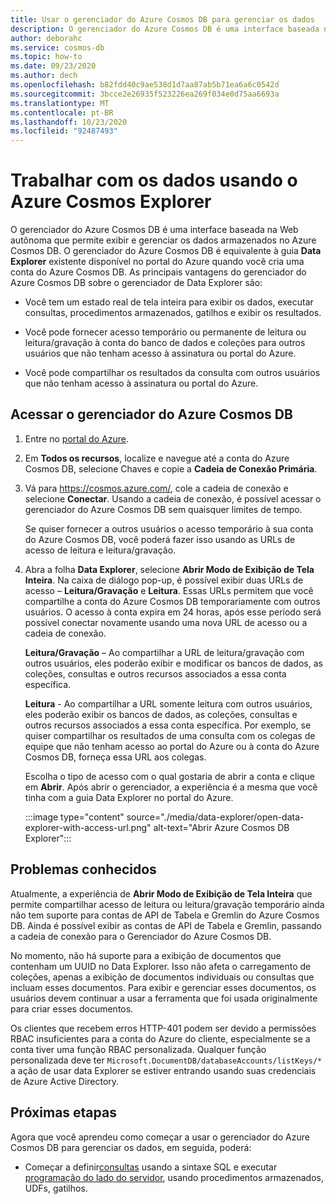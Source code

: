 ```yaml
---
title: Usar o gerenciador do Azure Cosmos DB para gerenciar os dados
description: O gerenciador do Azure Cosmos DB é uma interface baseada na Web autônoma que permite exibir e gerenciar os dados armazenados no Azure Cosmos DB.
author: deborahc
ms.service: cosmos-db
ms.topic: how-to
ms.date: 09/23/2020
ms.author: dech
ms.openlocfilehash: b82fdd40c9ae538d1d7aa87ab5b71ea6a6c0542d
ms.sourcegitcommit: 3bcce2e26935f523226ea269f034e0d75aa6693a
ms.translationtype: MT
ms.contentlocale: pt-BR
ms.lasthandoff: 10/23/2020
ms.locfileid: "92487493"
---
```

# <a name="work-with-data-using-azure-cosmos-explorer"></a>Trabalhar com os dados usando o Azure Cosmos Explorer 

O gerenciador do Azure Cosmos DB é uma interface baseada na Web autônoma que permite exibir e gerenciar os dados armazenados no Azure Cosmos DB. O gerenciador do Azure Cosmos DB é equivalente à guia **Data Explorer** existente disponível no portal do Azure quando você cria uma conta do Azure Cosmos DB. As principais vantagens do gerenciador do Azure Cosmos DB sobre o gerenciador de Data Explorer são:

* Você tem um estado real de tela inteira para exibir os dados, executar consultas, procedimentos armazenados, gatilhos e exibir os resultados.  

* Você pode fornecer acesso temporário ou permanente de leitura ou leitura/gravação à conta do banco de dados e coleções para outros usuários que não tenham acesso à assinatura ou portal do Azure.  

* Você pode compartilhar os resultados da consulta com outros usuários que não tenham acesso à assinatura ou portal do Azure.  

## <a name="access-azure-cosmos-db-explorer"></a>Acessar o gerenciador do Azure Cosmos DB

1. Entre no [portal do Azure](https://portal.azure.com/). 

2. Em **Todos os recursos**, localize e navegue até a conta do Azure Cosmos DB, selecione Chaves e copie a **Cadeia de Conexão Primária**.  

3. Vá para https://cosmos.azure.com/, cole a cadeia de conexão e selecione **Conectar**. Usando a cadeia de conexão, é possível acessar o gerenciador do Azure Cosmos DB sem quaisquer limites de tempo.  

   Se quiser fornecer a outros usuários o acesso temporário à sua conta do Azure Cosmos DB, você poderá fazer isso usando as URLs de acesso de leitura e leitura/gravação. 

4. Abra a folha **Data Explorer**, selecione **Abrir Modo de Exibição de Tela Inteira**. Na caixa de diálogo pop-up, é possível exibir duas URLs de acesso – **Leitura/Gravação** e **Leitura**. Essas URLs permitem que você compartilhe a conta do Azure Cosmos DB temporariamente com outros usuários. O acesso à conta expira em 24 horas, após esse período será possível conectar novamente usando uma nova URL de acesso ou a cadeia de conexão. 

   **Leitura/Gravação** – Ao compartilhar a URL de leitura/gravação com outros usuários, eles poderão exibir e modificar os bancos de dados, as coleções, consultas e outros recursos associados a essa conta específica.

   **Leitura** - Ao compartilhar a URL somente leitura com outros usuários, eles poderão exibir os bancos de dados, as coleções, consultas e outros recursos associados a essa conta específica. Por exemplo, se quiser compartilhar os resultados de uma consulta com os colegas de equipe que não tenham acesso ao portal do Azure ou à conta do Azure Cosmos DB, forneça essa URL aos colegas.

   Escolha o tipo de acesso com o qual gostaria de abrir a conta e clique em **Abrir**. Após abrir o gerenciador, a experiência é a mesma que você tinha com a guia Data Explorer no portal do Azure.

   :::image type="content" source="./media/data-explorer/open-data-explorer-with-access-url.png" alt-text="Abrir Azure Cosmos DB Explorer":::

## <a name="known-issues"></a>Problemas conhecidos

Atualmente, a experiência de **Abrir Modo de Exibição de Tela Inteira** que permite compartilhar acesso de leitura ou leitura/gravação temporário ainda não tem suporte para contas de API de Tabela e Gremlin do Azure Cosmos DB. Ainda é possível exibir as contas de API de Tabela e Gremlin, passando a cadeia de conexão para o Gerenciador do Azure Cosmos DB. 

No momento, não há suporte para a exibição de documentos que contenham um UUID no Data Explorer. Isso não afeta o carregamento de coleções, apenas a exibição de documentos individuais ou consultas que incluam esses documentos. Para exibir e gerenciar esses documentos, os usuários devem continuar a usar a ferramenta que foi usada originalmente para criar esses documentos.

Os clientes que recebem erros HTTP-401 podem ser devido a permissões RBAC insuficientes para a conta do Azure do cliente, especialmente se a conta tiver uma função RBAC personalizada. Qualquer função personalizada deve ter `Microsoft.DocumentDB/databaseAccounts/listKeys/*` a ação de usar data Explorer se estiver entrando usando suas credenciais de Azure Active Directory.

## <a name="next-steps"></a>Próximas etapas

Agora que você aprendeu como começar a usar o gerenciador do Azure Cosmos DB para gerenciar os dados, em seguida, poderá:

* Começar a definir[consultas](./sql-query-getting-started.md) usando a sintaxe SQL e executar [programação do lado do servidor](stored-procedures-triggers-udfs.md), usando procedimentos armazenados, UDFs, gatilhos.